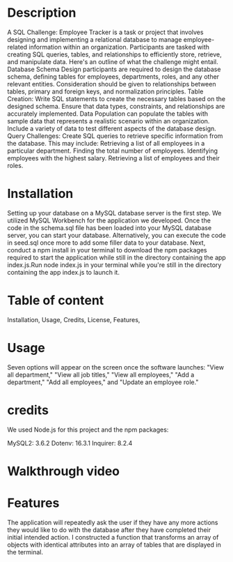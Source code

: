 # Description
A SQL Challenge: Employee Tracker is a task or project that involves designing and implementing a relational database to manage employee-related information within an organization. Participants are tasked with creating SQL queries, tables, and relationships to efficiently store, retrieve, and manipulate data. Here's an outline of what the challenge might entail. Database Schema Design participants are required to design the database schema, defining tables for employees, departments, roles, and any other relevant entities. Consideration should be given to relationships between tables, primary and foreign keys, and normalization principles. Table Creation: Write SQL statements to create the necessary tables based on the designed schema. Ensure that data types, constraints, and relationships are accurately implemented. Data Population can populate the tables with sample data that represents a realistic scenario within an organization. Include a variety of data to test different aspects of the database design. Query Challenges: Create SQL queries to retrieve specific information from the database. This may include: Retrieving a list of all employees in a particular department. Finding the total number of employees. Identifying employees with the highest salary. Retrieving a list of employees and their roles.

# Installation 
Setting up your database on a MySQL database server is the first step. We utilized MySQL Workbench for the application we developed. Once the code in the schema.sql file has been loaded into your MySQL database server, you can start your database. Alternatively, you can execute the code in seed.sql once more to add some filler data to your database. Next, conduct a npm install in your terminal to download the npm packages required to start the application while still in the directory containing the app index.js.Run node index.js in your terminal while you're still in the directory containing the app index.js to launch it.

# Table of content 
Installation, Usage, Credits, License, Features, 


# Usage
Seven options will appear on the screen once the software launches: "View all department," "View all job titles," "View all employees," "Add a department," "Add all employees," and "Update an employee role."

# credits
We used Node.js for this project and the npm packages:

MySQL2: 3.6.2 Dotenv: 16.3.1 Inquirer: 8.2.4

# Walkthrough video
[
](https://drive.google.com/file/d/1ZIyuqCckjP-sdypjT6XL320fYW0eIWY-/view?usp=drive_link)
# Features
The application will repeatedly ask the user if they have any more actions they would like to do with the database after they have completed their initial intended action. I constructed a function that transforms an array of objects with identical attributes into an array of tables that are displayed in the terminal. 


